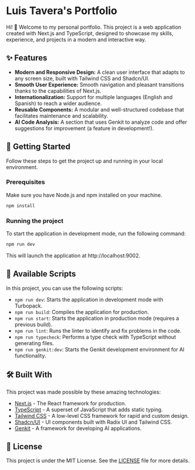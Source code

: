 # Luis Tavera's Portfolio

Hi! 👋 Welcome to my personal portfolio. This project is a web application created with Next.js and TypeScript, designed to showcase my skills, experience, and projects in a modern and interactive way.

## ✨ Features

- **Modern and Responsive Design:** A clean user interface that adapts to any screen size, built with Tailwind CSS and Shadcn/UI.
- **Smooth User Experience:** Smooth navigation and pleasant transitions thanks to the capabilities of Next.js.
- **Internationalization:** Support for multiple languages (English and Spanish) to reach a wider audience.
- **Reusable Components:** A modular and well-structured codebase that facilitates maintenance and scalability.
- **AI Code Analysis:** A section that uses Genkit to analyze code and offer suggestions for improvement (a feature in development!).

## 🚀 Getting Started

Follow these steps to get the project up and running in your local environment.

### Prerequisites

Make sure you have Node.js and npm installed on your machine.

```bash
npm install
```

### Running the project

To start the application in development mode, run the following command:

```bash
npm run dev
```

This will launch the application at http://localhost:9002.

## 📜 Available Scripts

In this project, you can use the following scripts:

- `npm run dev`: Starts the application in development mode with Turbopack.
- `npm run build`: Compiles the application for production.
- `npm run start`: Starts the application in production mode (requires a previous build).
- `npm run lint`: Runs the linter to identify and fix problems in the code.
- `npm run typecheck`: Performs a type check with TypeScript without generating files.
- `npm run genkit:dev`: Starts the Genkit development environment for AI functionality.

## 🛠️ Built With

This project was made possible by these amazing technologies:

- [Next.js](https://nextjs.org/) - The React framework for production.
- [TypeScript](https://www.typescriptlang.org/) - A superset of JavaScript that adds static typing.
- [Tailwind CSS](https://tailwindcss.com/) - A low-level CSS framework for rapid and custom design.
- [Shadcn/UI](https://ui.shadcn.com/) - UI components built with Radix UI and Tailwind CSS.
- [Genkit](https://firebase.google.com/docs/genkit) - A framework for developing AI applications.

## 📄 License

This project is under the MIT License. See the [LICENSE](LICENSE) file for more details.
